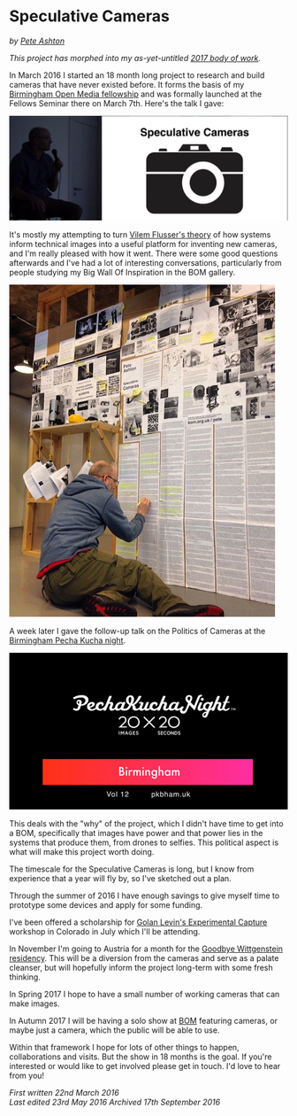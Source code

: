 # Speculative Cameras

_by [Pete Ashton](http://peteashton.com)_

*This project has morphed into my as-yet-untitled [2017 body of work](https://github.com/peteash10/2017-body-of-work).*

In March 2016 I started an 18 month long project to research and build cameras that have never existed before. It forms the basis of my [Birmingham Open Media fellowship](http://www.bom.org.uk/bom-fellows/) and was formally launched at the Fellows Seminar there on March 7th. Here's the talk I gave:

[![](https://raw.githubusercontent.com/peteash10/Artworks/master/images/speculative_cameras_vimeo.jpg)](https://vimeo.com/159868781)

It's mostly my attempting to turn [Vilem Flusser's theory](https://lareviewofbooks.org/essay/its-a-mistake-to-mistake-content-for-content) of how systems inform technical images into a useful platform for inventing new cameras, and I'm really pleased with how it went. There were some good questions afterwards and I've had a lot of interesting conversations, particularly from people studying my Big Wall Of Inspiration in the BOM gallery.

![](https://raw.githubusercontent.com/peteash10/Artworks/master/images/speculative_cameras_wall.jpg)

A week later I gave the follow-up talk on the Politics of Cameras at the [Birmingham Pecha Kucha night](http://pkbham.uk/pecha-kucha-birmingham-vol-12/).

[![](https://raw.githubusercontent.com/peteash10/Artworks/master/images/speculative_cameras_pkb.jpeg)](https://vimeo.com/159211005)

This deals with the "why" of the project, which I didn't have time to get into a BOM, specifically that images have power and that power lies in the systems that produce them, from drones to selfies. This political aspect is what will make this project worth doing.

The timescale for the Speculative Cameras is long, but I know from experience that a year will fly by, so I've sketched out a plan.

Through the summer of 2016 I have enough savings to give myself time to prototype some devices and apply for some funding.

I've been offered a scholarship for [Golan Levin's Experimental Capture](http://golancourses.net/capture2016/) workshop in Colorado in July which I'll be attending.

In November I'm going to Austria for a month for the [Goodbye Wittgenstein residency](http://a3projectspace.org/index.php/project/goodbye_wittgenstein/). This will be a diversion from the cameras and serve as a palate cleanser, but will hopefully inform the project long-term with some fresh thinking.

In Spring 2017 I hope to have a small number of working cameras that can make images.

In Autumn 2017 I will be having a solo show at [BOM](http://www.bom.org.uk/) featuring cameras, or maybe just a camera, which the public will be able to use.

Within that framework I hope for lots of other things to happen, collaborations and visits. But the show in 18 months is the goal. If you're interested or would like to get involved please get in touch. I'd love to hear from you!

_First written 22nd March 2016_  
_Last edited 23rd May 2016_
_Archived 17th September 2016_